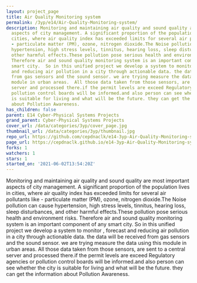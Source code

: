```yaml
---
layout: project_page
title: Air Quality Monitoring system
permalink: /3yp/e14/Air-Quality-Monitoring-system/
description: Monitoring and maintaining air quality and sound quality are most important
  aspects of city management. A significant proportion of the population lives in
  cities, where air quality index has exceeded limits for several air pollutants like
  - particulate matter (PM), ozone, nitrogen dioxide.The Noise pollution can cause
  hypertension, high stress levels, tinnitus, hearing loss, sleep disturbances, and
  other harmful effects.These pollution pose serious health and environment risks.
  Therefore air and sound quality monitoring system is an important component of any
  smart city.  So in this unified project we develop a system to monitor , forecast
  and reducing air pollution in a city through actionable data. the data will be received
  from gas sensors and the sound sensor. we are trying measure the data using this
  module in urban areas.  All those data taken from those sensors, are sent to a central
  server and processed there.if the permit levels are exceed Regulatory agencies or
  pollution control boards will be informed.and also person can see whether the city
  is suitable for living and what will be the future. they can get the information
  about Pollution Awareness.
has_children: false
parent: E14 Cyber-Physical Systems Projects
grand_parent: Cyber-Physical Systems Projects
cover_url: /data/categories/3yp/cover_page.jpg
thumbnail_url: /data/categories/3yp/thumbnail.jpg
repo_url: https://github.com/cepdnaclk/e14-3yp-Air-Quality-Monitoring-system
page_url: https://cepdnaclk.github.io/e14-3yp-Air-Quality-Monitoring-system
forks: 1
watchers: 1
stars: 1
started_on: '2021-06-02T13:54:20Z'
---
```


Monitoring and maintaining air quality and sound quality are most important aspects of city management. A significant proportion of the population lives in cities, where air quality index has exceeded limits for several air pollutants like - particulate matter (PM), ozone, nitrogen dioxide.The Noise pollution can cause hypertension, high stress levels, tinnitus, hearing loss, sleep disturbances, and other harmful effects.These pollution pose serious health and environment risks. Therefore air and sound quality monitoring system is an important component of any smart city.  So in this unified project we develop a system to monitor , forecast and reducing air pollution in a city through actionable data. the data will be received from gas sensors and the sound sensor. we are trying measure the data using this module in urban areas.  All those data taken from those sensors, are sent to a central server and processed there.if the permit levels are exceed Regulatory agencies or pollution control boards will be informed.and also person can see whether the city is suitable for living and what will be the future. they can get the information about Pollution Awareness.